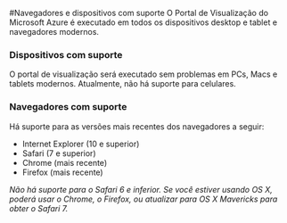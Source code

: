 <properties linkid="" urlDisplayName="" pageTitle="Navegadores e dispositivos com suporte" metaKeywords="" description="" metaCanonical="" services="" documentationCenter="" title="Navegadores e dispositivos com suporte" authors="Justin Beckwith"  solutions="" writer="" manager="" editor=""  />

#Navegadores e dispositivos com suporte
O Portal de Visualização do Microsoft Azure é executado em todos os dispositivos desktop e tablet e navegadores modernos. 

### Dispositivos com suporte
O portal de visualização será executado sem problemas em PCs, Macs e tablets modernos. Atualmente, não há suporte para celulares.

### Navegadores com suporte
Há suporte para as versões mais recentes dos navegadores a seguir:

- Internet Explorer (10 e superior)
- Safari (7 e superior)
- Chrome (mais recente)
- Firefox (mais recente)

*Não há suporte para o Safari 6 e inferior. Se você estiver usando OS X, poderá usar o Chrome, o Firefox, ou atualizar para OS X Mavericks para obter o Safari 7.*
    

